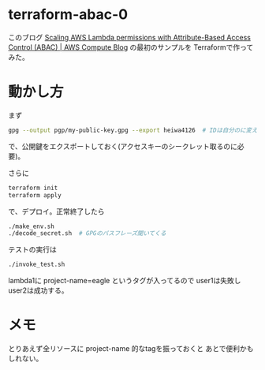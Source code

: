 # terraform-abac-0

このブログ
[Scaling AWS Lambda permissions with Attribute-Based Access Control (ABAC) | AWS Compute Blog](https://aws.amazon.com/jp/blogs/compute/scaling-aws-lambda-permissions-with-attribute-based-access-control-abac/)
の最初のサンプルを
Terraformで作ってみた。


# 動かし方

まず
```bash
gpg --output pgp/my-public-key.gpg --export heiwa4126  # IDは自分のに変える
```

で、公開鍵をエクスポートしておく(アクセスキーのシークレット取るのに必要)。

さらに
```bash
terraform init
terraform apply
```

で、デプロイ。正常終了したら

```bash
./make_env.sh
./decode_secret.sh  # GPGのパスフレーズ聞いてくる
```

テストの実行は
```bash
./invoke_test.sh
```

lambda1に project-name=eagle というタグが入ってるので
user1は失敗し
user2は成功する。


# メモ

とりあえず全リソースに
project-name
的なtagを振っておくと
あとで便利かもしれない。
